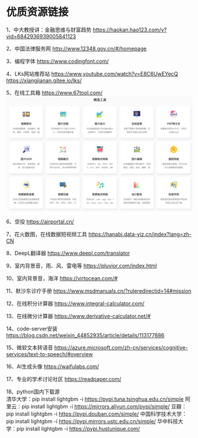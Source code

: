 # 优质资源链接

1、中大教授讲：金融思维与财富趋势
https://haokan.hao123.com/v?vid=6842936939005841123

2、中国法律服务网
http://www.12348.gov.cn/#/homepage

3、编程字体
https://www.codingfont.com/

4、LKs网站推荐站
https://www.youtube.com/watch?v=E8C6UwEYecQ
https://xiangjianan.gitee.io/lks/

5、在线工具箱
https://www.67tool.com/
![img](img/20220222144453.jpg)

6、空投
https://airportal.cn/

7、花火数图，在线数据短视频工具
https://hanabi.data-viz.cn/index?lang=zh-CN

8、DeepL翻译器
https://www.deepl.com/translator

9、室内背景音，雨、风、雷电等
https://pluvior.com/index.html

10、室内背景音，海洋
https://virtocean.com/#

11、默沙东诊疗手册
https://www.msdmanuals.cn/?ruleredirectid=14#mission

12、在线积分计算器
https://www.integral-calculator.com/

13、在线微分计算器
https://www.derivative-calculator.net/#

14、code-server安装
https://blog.csdn.net/weixin_44852935/article/details/113177886

15、微软文本转语音
https://azure.microsoft.com/zh-cn/services/cognitive-services/text-to-speech/#overview

16、AI生成头像
https://waifulabs.com/

17、专业的学术讨论社区
https://readpaper.com/

18、python国内下载源
<br>清华大学：pip install lightgbm -i https://pypi.tuna.tsinghua.edu.cn/simple
阿里云：pip install lightgbm -i https://mirrors.aliyun.com/pypi/simple/
豆瓣：pip install lightgbm -i https://pypi.douban.com/simple/
中国科学技术大学：pip install lightgbm -i https://pypi.mirrors.ustc.edu.cn/simple/
华中科技大学：pip install lightgbm -i https://pypi.hustunique.com/

